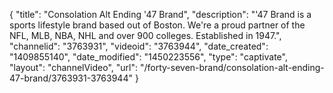 {
    "title": "Consolation Alt Ending '47 Brand",
    "description": "'47 Brand is a sports lifestyle brand based out of Boston. We're a proud partner of the NFL, MLB, NBA, NHL and over 900 colleges. Established in 1947.",
    "channelid": "3763931",
    "videoid": "3763944",
    "date_created": "1409855140",
    "date_modified": "1450223556",
    "type": "captivate",
    "layout": "channelVideo",
    "url": "\/forty-seven-brand\/consolation-alt-ending-47-brand\/3763931-3763944"
}